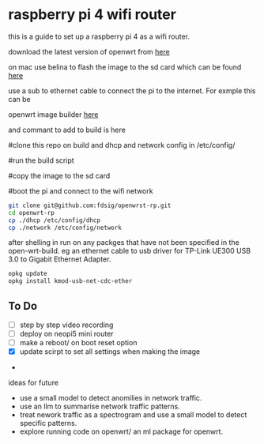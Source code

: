# raspberry pi 4 wifi router

this is a guide to set up a raspberry pi 4 as a wifi router.


download the latest version of openwrt from [here](https://downloads.openwrt.org/releases/23.05.0/targets/armvirt/64/openwrt-23.05.0-armvirt-64-default-rootfs.tar.gz)

on mac use belina to flash the image to the sd card which can be found [here](https://www.balena.io/etcher/)

use a sub to ethernet cable to connect the pi to the internet. For exmple this can be 

 openwrt image builder [here](https://firmware-selector.openwrt.org/?version=23.05.5&target=bcm27xx%2Fbcm2711&id=rpi-4)

 and commant to add to build is here

 #clone this repo on build and dhcp and network config in /etc/config/

 #run the build script

 #copy the image to the sd card

 #boot the pi and connect to the wifi network

 

 ```bash
 git clone git@github.com:fdsig/openwrst-rp.git
 cd openwrt-rp
 cp ./dhcp /etc/config/dhcp
 cp ./network /etc/config/network
 ```

after shelling in run on any packges that have not been specified in the open-wrt-build. eg an ethernet cable to usb driver for TP-Link UE300 USB 3.0 to Gigabit Ethernet Adapter.

```bash
opkg update
opkg install kmod-usb-net-cdc-ether
```

## To Do

- [ ] step by step video recording
- [ ] deploy on neopi5 mini router
- [ ] make a reboot/ on boot reset option
- [x] update scirpt to set all settings when making the image
    
- 

ideas for future

- use a small model to detect anomilies in network traffic.
- use an llm to summarise network traffic patterns.
- treat nework traffic as a spectrogram and use a small model to detect specific patterns.
- explore running code on openwrt/ an ml package for openwrt.

